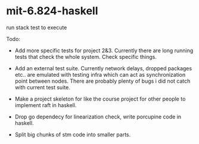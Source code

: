 # mit-6.824-haskell

run stack test to execute

Todo: 

-  Add more specific tests for project 2&3. Currently there are long running tests that check the whole system. Check specific things.
-  Add an external test suite. Currently network delays, dropped packages etc.. are emulated with testing infra which can act as synchronization point between nodes. There are probably plenty of bugs i did not catch with current test suite.
-  Make a project skeleton for like the course project for other people to implement raft in haskell.

-  Drop go dependecy for linearization check, write porcupine code in haskell.
-  Split big chunks of stm code into smaller parts.
